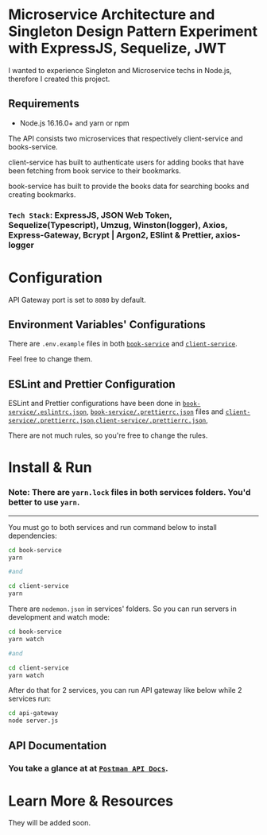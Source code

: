 # Microservice Architecture and Singleton Design Pattern Experiment with ExpressJS, Sequelize, JWT

I wanted to experience Singleton and Microservice techs in Node.js, therefore I created this project.


## Requirements

- Node.js 16.16.0+ and yarn or npm



The API consists two microservices that respectively client-service and books-service.

client-service has built to authenticate users for adding books that have been fetching from book service to their bookmarks.

book-service has built to provide the books data for searching books and creating bookmarks.

### `Tech Stack`: ExpressJS, JSON Web Token, Sequelize(Typescript), Umzug, Winston(logger), Axios, Express-Gateway, Bcrypt | Argon2, ESlint & Prettier, axios-logger



# Configuration

API Gateway port is set to `8080` by default.
## Environment Variables' Configurations

There are  `.env.example` files in both [`book-service`](./book-service/.env.example) and [`client-service`](./client-service/.env.example).

Feel free to change them.

## ESLint and Prettier Configuration

ESLint and Prettier configurations have been done in [`book-service/.eslintrc.json`](./book-service/.eslintrc.json), [`book-service/.prettierrc.json`](./book-service.prettierrc.json) files and [`client-service/.prettierrc.json`](./client-service.prettierrc.json),[`client-service/.prettierrc.json`](./client-service.prettierrc.json), 

There are not much rules, so you're free to change the rules.


# Install & Run

### Note: There are `yarn.lock` files in both services folders. You'd better to use `yarn`.

<hr>

You must go to both services and run command below to install dependencies:
```sh
cd book-service
yarn

#and

cd client-service
yarn
```

There are `nodemon.json` in services' folders. So you can run servers in development and watch mode:
```sh
cd book-service
yarn watch

#and

cd client-service
yarn watch
```

After do that for 2 services, you can run API gateway like below while 2 services run:
```sh
cd api-gateway
node server.js
```

## API Documentation

### You take a glance at at [`Postman API Docs`](https://documenter.getpostman.com/view/6383857/VUqoRyqS).



# Learn More & Resources

They will be added soon.